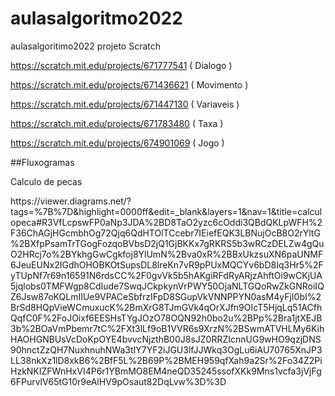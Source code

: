 # aulasalgoritmo2022
aulasalgoritimo2022
projeto Scratch

https://scratch.mit.edu/projects/671777541 ( Dialogo )

https://scratch.mit.edu/projects/671436621 ( Movimento )

https://scratch.mit.edu/projects/671447130 ( Variaveis )

https://scratch.mit.edu/projects/671783480 ( Taxa )

https://scratch.mit.edu/projects/674901069 ( Jogo )

<p> ##Fluxogramas </p>
<p> Calculo de pecas </p>
<p> https://viewer.diagrams.net/?tags=%7B%7D&highlight=0000ff&edit=_blank&layers=1&nav=1&title=calculopeca#R3VfLcpswFP0aNp3JDA%2BD8TaO2yzc6cOddi3QBdQKLpWFH%2F36ChAGjHGcmbhOg72Qjq6QdHTOlTCcebr7IEiefEQK3LBNujOcB8O2rYltG%2BXfpPsamTrTGogFozqoBVbsD2jQ1GjBKKx7gRKRS5b3wRCzDELZw4gQuO2HRcj7o%2BYkhgGwCgkfoj8YlUmN%2Bva0xR%2BBxUkzsuXN6paUNMF6JeuEUNx2IGdhOHOBKOtSupsDL8lreKn7vR9pPUxMQCYv6bD8Iq3Hr5%2FyTUpNf7r69n16591N6rdsCC%2F0gvVk5b5hAKgiRFdRyARjzAhftOi9wCKjUA5jqlobs0TMFWgp8CdIude7SwqJCkpkynVrPWY50OjaNLTGQoRwZkGNRoiIQZ6Jsw87oKQLmIIUe9VPACeSbfrzIFpD8SGupVkVNNPPYN0asM4yFjI0bI%2BrSd8HQpVieWCmuxucK%2BmXrG8TJmGVk4qOrXJfn9OIcT5HjqLq51ACfhQqfC0F%2FoJOixf6EESHsTYgJOzO78OQN92h0bo2u%2BPp%2Bra1jtXEJB3b%2BOaVmPbemr7tC%2FXt3lLf9oB1VVR6s9XrzN%2BSwmATVHLMy6KihHAOHGNBUsVcDoKpOYE4bvvcNjzthB00J8sJZ0RRZIcnnUG9wHO9qzjDNS90hnctZzQH7NuxhnuhNWa3tIY7YF2iJGU3lfJJWkq3OgLu6iAU70765XnJP3LL38nkXz1lD8xkB6%2BfF5L%2B69P%2BMEH959qfXah9a2Sr%2Fo34Z2PiHzkNKIZFWnHxVI4P6r1YBmMO8EM4neQD35245ssofXKk9Mns1vcfa3jVjFg6FPurvlV65tG10r9eAlHV9pOsaut82DqLvw%3D%3D </p>
